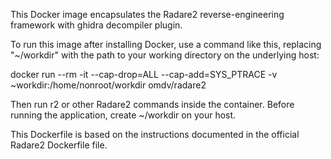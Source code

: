 This Docker image encapsulates the Radare2 reverse-engineering framework with ghidra decompiler plugin.

To run this image after installing Docker, use a command like this, replacing "~/workdir" with the path to your working directory on the underlying host:

docker run --rm -it --cap-drop=ALL --cap-add=SYS_PTRACE -v ~workdir:/home/nonroot/workdir omdv/radare2

Then run r2 or other Radare2 commands inside the container. Before running the application, create ~/workdir on your host.

This Dockerfile is based on the instructions documented in the official Radare2 Dockerfile file.

